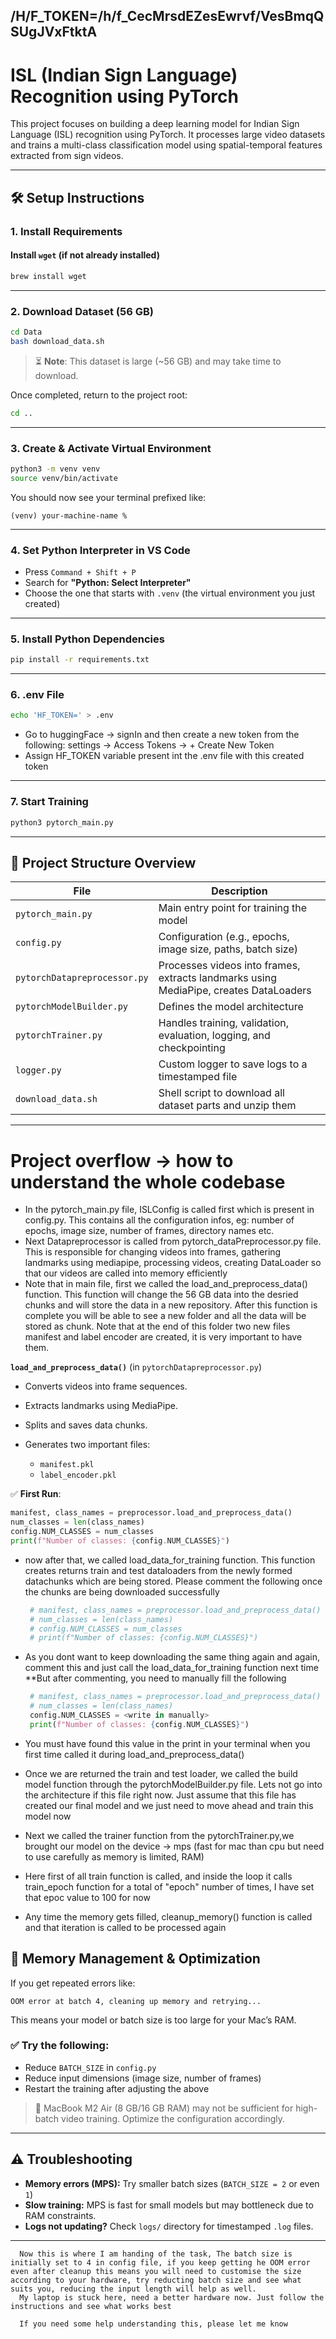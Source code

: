 /H/F_TOKEN=/h/f_CecMrsdEZesEwrvf/VesBmqQSUgJVxFtktA
---


# ISL (Indian Sign Language) Recognition using PyTorch

This project focuses on building a deep learning model for Indian Sign Language (ISL) recognition using PyTorch. It processes large video datasets and trains a multi-class classification model using spatial-temporal features extracted from sign videos.

---

## 🛠️ Setup Instructions

### 1. Install Requirements

#### Install `wget` (if not already installed)

```bash
brew install wget
```


---

### 2. Download Dataset (56 GB)

```bash
cd Data
bash download_data.sh
```

> ⏳ **Note**: This dataset is large (\~56 GB) and may take time to download.

Once completed, return to the project root:

```bash
cd ..
```

---

### 3. Create & Activate Virtual Environment

```bash
python3 -m venv venv
source venv/bin/activate
```

You should now see your terminal prefixed like:

```
(venv) your-machine-name %
```

---

### 4. Set Python Interpreter in VS Code

* Press `Command + Shift + P`
* Search for **"Python: Select Interpreter"**
* Choose the one that starts with `.venv` (the virtual environment you just created)

---

### 5. Install Python Dependencies

```bash
pip install -r requirements.txt
```

---

### 6. .env File

```bash
echo 'HF_TOKEN=' > .env
```
* Go to huggingFace -> signIn and then create a new token from the following: settings -> Access Tokens -> + Create New Token
* Assign HF_TOKEN variable present int the .env file with this created token

---


### 7. Start Training

```bash
python3 pytorch_main.py
```

---

## 📂 Project Structure Overview

| File                         | Description                                                                           |
| ---------------------------- | ------------------------------------------------------------------------------------- |
| `pytorch_main.py`            | Main entry point for training the model                                               |
| `config.py`                  | Configuration (e.g., epochs, image size, paths, batch size)                           |
| `pytorchDatapreprocessor.py` | Processes videos into frames, extracts landmarks using MediaPipe, creates DataLoaders |
| `pytorchModelBuilder.py`     | Defines the model architecture                                                        |
| `pytorchTrainer.py`          | Handles training, validation, evaluation, logging, and checkpointing                  |
| `logger.py`                  | Custom logger to save logs to a timestamped file                                      |
| `download_data.sh`           | Shell script to download all dataset parts and unzip them                             |

---




# Project overflow -> how to understand the whole codebase

* In the pytorch_main.py file, ISLConfig is called first which is present in config.py. This contains all the configuration infos, eg: number of epochs, image size, number of frames, directory names etc.
* Next Datapreprocessor is called from pytorch_dataPreprocessor.py file. This is responsible for changing videos into frames, gathering landmarks using mediapipe, processing videos, creating DataLoader so that our videos are called into memory efficiently
* Note that in main file, first we called the load_and_preprocess_data() function. This function will change the 56 GB data into the desried chunks and will store the data in a new repository. After this function is complete you will be able to see a new folder and all the data will be stored as chunk. Note that at the end of this folder two new files manifest and label encoder are created, it is very important to have them.

 **`load_and_preprocess_data()`** (in `pytorchDatapreprocessor.py`)

   * Converts videos into frame sequences.
   * Extracts landmarks using MediaPipe.
   * Splits and saves data chunks.
   * Generates two important files:

     * `manifest.pkl`
     * `label_encoder.pkl`

   ✅ **First Run**:

   ```python
   manifest, class_names = preprocessor.load_and_preprocess_data()
   num_classes = len(class_names)
   config.NUM_CLASSES = num_classes
   print(f"Number of classes: {config.NUM_CLASSES}")
   ```


* now after that, we called load_data_for_training function. This function creates returns train and test dataloaders from the newly formed datachunks which are being stored. Please comment the following once the chunks are being downloaded successfully


  ```python
   # manifest, class_names = preprocessor.load_and_preprocess_data()
   # num_classes = len(class_names)
   # config.NUM_CLASSES = num_classes
   # print(f"Number of classes: {config.NUM_CLASSES}")
   ```

* As you dont want to keep downloading the same thing again and again, comment this and just call the load_data_for_training function next time
**But after commenting, you need to manually fill the following

  ```python
   # manifest, class_names = preprocessor.load_and_preprocess_data()
   # num_classes = len(class_names)
   config.NUM_CLASSES = <write in manually>
   print(f"Number of classes: {config.NUM_CLASSES}")
   ```

* You must have found this value in the print in your terminal when you first time called it during load_and_preprocess_data()


* Once we are returned the train and test loader, we called the build model function through the pytorchModelBuilder.py file. Lets not go into the architecture if this file right now. Just assume that this file has created our final model and we just need to move ahead and train this model now
* Next we called the trainer function from the pytorchTrainer.py,we brought our model on the device -> mps (fast for mac than cpu but need to use carefully as memory is limited, RAM)
* Here first of all train function is called, and inside the loop it calls train_epoch function for a total of "epoch" number of times, I have set that epoc value to 100 for now
* Any time the memory gets filled, cleanup_memory() function is called and that iteration is called to be processed again


## 🧹 Memory Management & Optimization

If you get repeated errors like:

```
OOM error at batch 4, cleaning up memory and retrying...
```

This means your model or batch size is too large for your Mac’s RAM.

### ✅ Try the following:

* Reduce `BATCH_SIZE` in `config.py`
* Reduce input dimensions (image size, number of frames)
* Restart the training after adjusting the above

> 🧠 MacBook M2 Air (8 GB/16 GB RAM) may not be sufficient for high-batch video training. Optimize the configuration accordingly.

---

## ⚠️ Troubleshooting

* **Memory errors (MPS):** Try smaller batch sizes (`BATCH_SIZE = 2` or even `1`)
* **Slow training:** MPS is fast for small models but may bottleneck due to RAM constraints.
* **Logs not updating?** Check `logs/` directory for timestamped `.log` files.

---

```
  Now this is where I am handing of the task, The batch size is initially set to 4 in config file, if you keep getting he OOM error even after cleanup this means you will need to customise the size according to your hardware, try reducting batch size and see what suits you, reducing the input length will help as well.
  My laptop is stuck here, need a better hardware now. Just follow the instructions and see what works best
```

```
  If you need some help understanding this, please let me know

```

  

